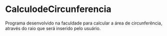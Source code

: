 # CalculodeCircunferencia
Programa desenvolvido na faculdade para calcular a área de circunferência, através do raio que será inserido pelo usuário.
